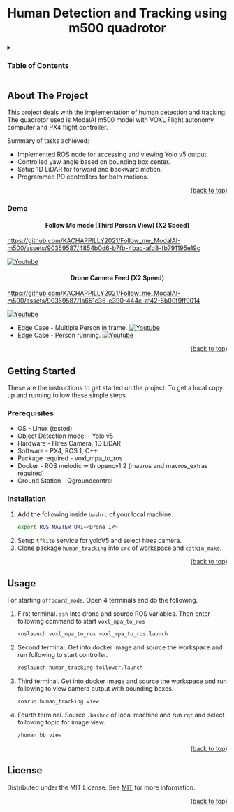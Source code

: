 <a name="readme-top"></a>

<!-- PROJECT LOGO -->
<br />
<div align="center">


  <h1 align="center">Human Detection and Tracking using m500 quadrotor </h1>


</div>



<!-- TABLE OF CONTENTS -->
<details>
  <summary><h3>Table of Contents</h3></summary>
  <ol>
    <li>
      <a href="#about-the-project">About The Project</a>
      <ul>
        <li><a href="#demo">Demo</a></li>
      </ul>
    </li>
    <li>
      <a href="#report">Report</a>
    </li>
    <li>
      <a href="#getting-started">Getting Started</a>
      <ul>
        <li><a href="#prerequisites">Prerequisites</a></li>
        <li><a href="#installation">Installation</a></li>
      </ul>
    </li>
    <li><a href="#usage">Usage</a></li>
    <li><a href="#contributors">Contributors</a></li>
    <li><a href="#contact">Contact</a></li>
    <li><a href="#license">License</a></li>
  </ol>
</details>



<!-- ABOUT THE PROJECT -->
## About The Project

This project deals with the implementation of human detection and tracking. The quadrotor used is ModalAI m500 model with VOXL Flight autonomy computer and PX4 flight controller.

Summary of tasks achieved:
* Implemented ROS node for accessing and viewing Yolo v5 output.
* Controlled yaw angle based on bounding box center.
* Setup 1D LiDAR for forward and backward motion.
* Programmed PD controllers for both motions. 


<p align="right">(<a href="#readme-top">back to top</a>)</p>

### Demo

<div align="center">


  <h4 align="center"> Follow Me mode [Third Person View] (X2 Speed)</h4>


</div>

https://github.com/KACHAPPILLY2021/Follow_me_ModalAI-m500/assets/90359587/4854b0d6-b7fb-4bac-afd8-fb791195e19c

[![Youtube](https://img.shields.io/badge/YouTube-FF0000?style=for-the-badge&logo=youtube&logoColor=white)](https://youtu.be/Mrs5QI7hDjo)

<div align="center">


  <h4 align="center"> Drone Camera Feed (X2 Speed)</h4>


</div>

https://github.com/KACHAPPILLY2021/Follow_me_ModalAI-m500/assets/90359587/1a651c36-e390-444c-af42-6b00f9ff9014

[![Youtube](https://img.shields.io/badge/YouTube-FF0000?style=for-the-badge&logo=youtube&logoColor=white)](https://youtu.be/0Eks5TVy8hE)

* Edge Case - Multiple Person in frame. [![Youtube](https://img.shields.io/badge/YouTube-FF0000?style=for-the-badge&logo=youtube&logoColor=white)](https://youtu.be/nzI1RD64oh8)
* Edge Case - Person running.  [![Youtube](https://img.shields.io/badge/YouTube-FF0000?style=for-the-badge&logo=youtube&logoColor=white)](https://youtu.be/g9G8exCIuI4)

<p align="right">(<a href="#readme-top">back to top</a>)</p>





<!-- GETTING STARTED -->
## Getting Started

These are the instructions to get started on the project.
To get a local copy up and running follow these simple steps.

### Prerequisites
* OS - Linux (tested)
* Object Detection model - Yolo v5
* Hardware - Hires Camera, 1D LiDAR
* Software - PX4, ROS 1, C++
* Package required - voxl_mpa_to_ros
* Docker - ROS melodic with opencv1.2 (mavros and mavros_extras required) 
* Ground Station - Qgroundcontrol

### Installation

1. Add the following inside ```bashrc``` of your local machine.
   ```sh
   export ROS_MASTER_URI=<Drone_IP>
   ```
2. Setup ```tflite``` service for yoloV5 and select hires camera.
3. Clone  package ```human_tracking``` into ```src``` of workspace and ```catkin_make```.


<p align="right">(<a href="#readme-top">back to top</a>)</p>



<!-- USAGE EXAMPLES -->
## Usage

For starting ```offboard_mode```. Open 4 terminals and do the following.
1. First terminal. ```ssh``` into drone and source ROS variables. Then enter following command to start ```voxl_mpa_to_ros```
   ```sh
   roslaunch voxl_mpa_to_ros voxl_mpa_to_ros.launch
   ```
2. Second terminal. Get into docker image and source the workspace and run following to start controller. 
   ```sh
   roslaunch human_tracking follower.launch
   ```
3. Third terminal. Get into docker image and source the workspace and run following to view camera output with bounding boxes. 
   ```sh
   rosrun human_tracking view
   ```
4. Fourth terminal. Source ```.bashrc``` of local machine and run ```rqt``` and select following topic for image view. 
   ```sh
   /human_bb_view
   ```

<p align="right">(<a href="#readme-top">back to top</a>)</p>


<!-- LICENSE -->
## License

Distributed under the MIT License. See [MIT](https://choosealicense.com/licenses/mit/) for more information.

<p align="right">(<a href="#readme-top">back to top</a>)</p>



<!-- MARKDOWN LINKS & IMAGES -->
<!-- https://www.markdownguide.org/basic-syntax/#reference-style-links -->
[contributors-shield]: https://img.shields.io/github/contributors/othneildrew/Best-README-Template.svg?style=for-the-badge
[contributors-url]: https://github.com/othneildrew/Best-README-Template/graphs/contributors
[forks-shield]: https://img.shields.io/github/forks/othneildrew/Best-README-Template.svg?style=for-the-badge
[forks-url]: https://github.com/othneildrew/Best-README-Template/network/members
[stars-shield]: https://img.shields.io/github/stars/othneildrew/Best-README-Template.svg?style=for-the-badge
[stars-url]: https://github.com/othneildrew/Best-README-Template/stargazers
[issues-shield]: https://img.shields.io/github/issues/othneildrew/Best-README-Template.svg?style=for-the-badge
[issues-url]: https://github.com/othneildrew/Best-README-Template/issues
[license-shield]: https://img.shields.io/github/license/othneildrew/Best-README-Template.svg?style=for-the-badge
[license-url]: https://github.com/othneildrew/Best-README-Template/blob/master/LICENSE.txt
[linkedin-shield]: https://img.shields.io/badge/-LinkedIn-black.svg?style=for-the-badge&logo=linkedin&colorB=555
[linkedin-url]: https://linkedin.com/in/othneildrew
[product-screenshot]: images/screenshot.png
[Next.js]: https://img.shields.io/badge/next.js-000000?style=for-the-badge&logo=nextdotjs&logoColor=white
[Next-url]: https://nextjs.org/
[React.js]: https://img.shields.io/badge/React-20232A?style=for-the-badge&logo=react&logoColor=61DAFB
[React-url]: https://reactjs.org/
[Vue.js]: https://img.shields.io/badge/Vue.js-35495E?style=for-the-badge&logo=vuedotjs&logoColor=4FC08D
[Vue-url]: https://vuejs.org/
[Angular.io]: https://img.shields.io/badge/Angular-DD0031?style=for-the-badge&logo=angular&logoColor=white
[Angular-url]: https://angular.io/
[Svelte.dev]: https://img.shields.io/badge/Svelte-4A4A55?style=for-the-badge&logo=svelte&logoColor=FF3E00
[Svelte-url]: https://svelte.dev/
[Laravel.com]: https://img.shields.io/badge/Laravel-FF2D20?style=for-the-badge&logo=laravel&logoColor=white
[Laravel-url]: https://laravel.com
[Bootstrap.com]: https://img.shields.io/badge/Bootstrap-563D7C?style=for-the-badge&logo=bootstrap&logoColor=white
[Bootstrap-url]: https://getbootstrap.com
[JQuery.com]: https://img.shields.io/badge/jQuery-0769AD?style=for-the-badge&logo=jquery&logoColor=white
[JQuery-url]: https://jquery.com
